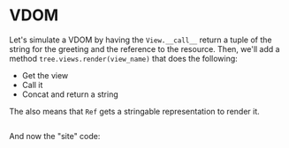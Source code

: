 # VDOM

Let's simulate a VDOM by having the `View.__call__` return a tuple of the string for the greeting and the reference to the resource.
Then, we'll add a method `tree.views.render(view_name)` that does the following:

- Get the view
- Call it
- Concat and return a string

The also means that `Ref` gets a stringable representation to render it.

```{literalinclude} ../../examples/vdom/directives.py
```

And now the "site" code:

```{literalinclude} ../../examples/vdom/__init__.py
```
